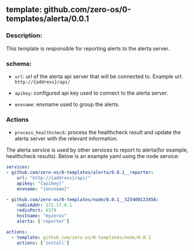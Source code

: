 ## template: github.com/zero-os/0-templates/alerta/0.0.1

### Description:

This template is responsible for reporting alerts to the alerta server.

### schema:

- `url`: url of the alerta api server that will be connected to. Example url: `http://{address}/api/`

- `apikey`: configured api key used to connect to the alerta server.

- `envname`: envname used to group the alerts.

### Actions

- `process_healthcheck`: process the healthcheck result and update the alerta server with the relevant information.

The alerta service is used by other services to report to alerta(for example, healthcheck results). Below is an example yaml using the node service:

```yaml
services:
- github.com/zero-os/0-templates/alerta/0.0.1__reporter:
    url: "http://{address}/api/"
    apikey: "{apikey}"
    envname: "{envname}"

- github.com/zero-os/0-templates/node/0.0.1__525400123456:
    redisAddr: 172.17.0.1
    redisPort: 6379
    hostname: "myzeros"
    alerta: ['reporter']

actions:
  - template: github.com/zero-os/0-templates/node/0.0.1
    actions: ['install']
```